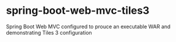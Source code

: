 spring-boot-web-mvc-tiles3
==========================

Spring Boot Web MVC configured to prouce an executable WAR and demonstrating Tiles 3 configuration
